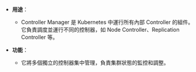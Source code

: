 -  **用途**：
	- Controller Manager 是 Kubernetes 中運行所有內部 Controller 的組件。它負責調度並運行不同的控制器，如 Node Controller、Replication Controller 等。

- **功能**：
	- 它將多個獨立的控制器集中管理，負責集群狀態的監控和調整。